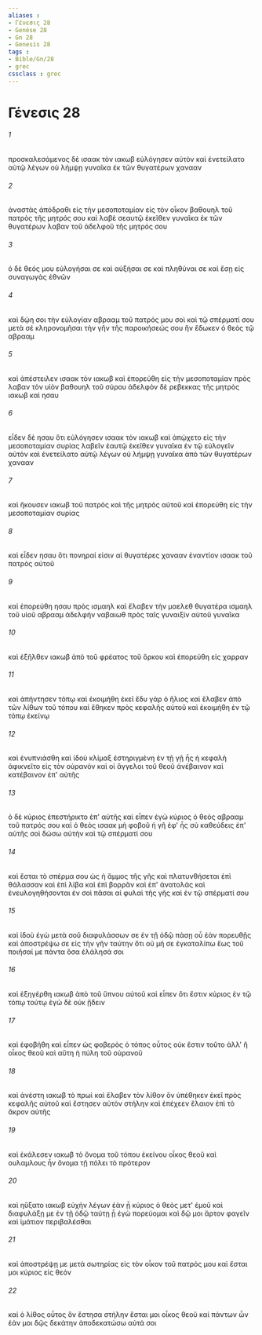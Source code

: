```yaml
---
aliases : 
- Γένεσις 28
- Genèse 28
- Gn 28
- Genesis 28
tags : 
- Bible/Gn/28
- grec
cssclass : grec
---
```


# Γένεσις 28

###### 1
προσκαλεσάμενος δὲ ισαακ τὸν ιακωβ εὐλόγησεν αὐτὸν καὶ ἐνετείλατο αὐτῷ λέγων οὐ λήμψῃ γυναῖκα ἐκ τῶν θυγατέρων χανααν
###### 2
ἀναστὰς ἀπόδραθι εἰς τὴν μεσοποταμίαν εἰς τὸν οἶκον βαθουηλ τοῦ πατρὸς τῆς μητρός σου καὶ λαβὲ σεαυτῷ ἐκεῖθεν γυναῖκα ἐκ τῶν θυγατέρων λαβαν τοῦ ἀδελφοῦ τῆς μητρός σου
###### 3
ὁ δὲ θεός μου εὐλογήσαι σε καὶ αὐξήσαι σε καὶ πληθύναι σε καὶ ἔσῃ εἰς συναγωγὰς ἐθνῶν
###### 4
καὶ δῴη σοι τὴν εὐλογίαν αβρααμ τοῦ πατρός μου σοὶ καὶ τῷ σπέρματί σου μετὰ σέ κληρονομῆσαι τὴν γῆν τῆς παροικήσεώς σου ἣν ἔδωκεν ὁ θεὸς τῷ αβρααμ
###### 5
καὶ ἀπέστειλεν ισαακ τὸν ιακωβ καὶ ἐπορεύθη εἰς τὴν μεσοποταμίαν πρὸς λαβαν τὸν υἱὸν βαθουηλ τοῦ σύρου ἀδελφὸν δὲ ρεβεκκας τῆς μητρὸς ιακωβ καὶ ησαυ
###### 6
εἶδεν δὲ ησαυ ὅτι εὐλόγησεν ισαακ τὸν ιακωβ καὶ ἀπῴχετο εἰς τὴν μεσοποταμίαν συρίας λαβεῖν ἑαυτῷ ἐκεῖθεν γυναῖκα ἐν τῷ εὐλογεῖν αὐτὸν καὶ ἐνετείλατο αὐτῷ λέγων οὐ λήμψῃ γυναῖκα ἀπὸ τῶν θυγατέρων χανααν
###### 7
καὶ ἤκουσεν ιακωβ τοῦ πατρὸς καὶ τῆς μητρὸς αὐτοῦ καὶ ἐπορεύθη εἰς τὴν μεσοποταμίαν συρίας
###### 8
καὶ εἶδεν ησαυ ὅτι πονηραί εἰσιν αἱ θυγατέρες χανααν ἐναντίον ισαακ τοῦ πατρὸς αὐτοῦ
###### 9
καὶ ἐπορεύθη ησαυ πρὸς ισμαηλ καὶ ἔλαβεν τὴν μαελεθ θυγατέρα ισμαηλ τοῦ υἱοῦ αβρααμ ἀδελφὴν ναβαιωθ πρὸς ταῖς γυναιξὶν αὐτοῦ γυναῖκα
###### 10
καὶ ἐξῆλθεν ιακωβ ἀπὸ τοῦ φρέατος τοῦ ὅρκου καὶ ἐπορεύθη εἰς χαρραν
###### 11
καὶ ἀπήντησεν τόπῳ καὶ ἐκοιμήθη ἐκεῖ ἔδυ γὰρ ὁ ἥλιος καὶ ἔλαβεν ἀπὸ τῶν λίθων τοῦ τόπου καὶ ἔθηκεν πρὸς κεφαλῆς αὐτοῦ καὶ ἐκοιμήθη ἐν τῷ τόπῳ ἐκείνῳ
###### 12
καὶ ἐνυπνιάσθη καὶ ἰδοὺ κλίμαξ ἐστηριγμένη ἐν τῇ γῇ ἧς ἡ κεφαλὴ ἀφικνεῖτο εἰς τὸν οὐρανόν καὶ οἱ ἄγγελοι τοῦ θεοῦ ἀνέβαινον καὶ κατέβαινον ἐπ' αὐτῆς
###### 13
ὁ δὲ κύριος ἐπεστήρικτο ἐπ' αὐτῆς καὶ εἶπεν ἐγὼ κύριος ὁ θεὸς αβρααμ τοῦ πατρός σου καὶ ὁ θεὸς ισαακ μὴ φοβοῦ ἡ γῆ ἐφ' ἧς σὺ καθεύδεις ἐπ' αὐτῆς σοὶ δώσω αὐτὴν καὶ τῷ σπέρματί σου
###### 14
καὶ ἔσται τὸ σπέρμα σου ὡς ἡ ἄμμος τῆς γῆς καὶ πλατυνθήσεται ἐπὶ θάλασσαν καὶ ἐπὶ λίβα καὶ ἐπὶ βορρᾶν καὶ ἐπ' ἀνατολάς καὶ ἐνευλογηθήσονται ἐν σοὶ πᾶσαι αἱ φυλαὶ τῆς γῆς καὶ ἐν τῷ σπέρματί σου
###### 15
καὶ ἰδοὺ ἐγὼ μετὰ σοῦ διαφυλάσσων σε ἐν τῇ ὁδῷ πάσῃ οὗ ἐὰν πορευθῇς καὶ ἀποστρέψω σε εἰς τὴν γῆν ταύτην ὅτι οὐ μή σε ἐγκαταλίπω ἕως τοῦ ποιῆσαί με πάντα ὅσα ἐλάλησά σοι
###### 16
καὶ ἐξηγέρθη ιακωβ ἀπὸ τοῦ ὕπνου αὐτοῦ καὶ εἶπεν ὅτι ἔστιν κύριος ἐν τῷ τόπῳ τούτῳ ἐγὼ δὲ οὐκ ᾔδειν
###### 17
καὶ ἐφοβήθη καὶ εἶπεν ὡς φοβερὸς ὁ τόπος οὗτος οὐκ ἔστιν τοῦτο ἀλλ' ἢ οἶκος θεοῦ καὶ αὕτη ἡ πύλη τοῦ οὐρανοῦ
###### 18
καὶ ἀνέστη ιακωβ τὸ πρωὶ καὶ ἔλαβεν τὸν λίθον ὃν ὑπέθηκεν ἐκεῖ πρὸς κεφαλῆς αὐτοῦ καὶ ἔστησεν αὐτὸν στήλην καὶ ἐπέχεεν ἔλαιον ἐπὶ τὸ ἄκρον αὐτῆς
###### 19
καὶ ἐκάλεσεν ιακωβ τὸ ὄνομα τοῦ τόπου ἐκείνου οἶκος θεοῦ καὶ ουλαμλους ἦν ὄνομα τῇ πόλει τὸ πρότερον
###### 20
καὶ ηὔξατο ιακωβ εὐχὴν λέγων ἐὰν ᾖ κύριος ὁ θεὸς μετ' ἐμοῦ καὶ διαφυλάξῃ με ἐν τῇ ὁδῷ ταύτῃ ᾗ ἐγὼ πορεύομαι καὶ δῷ μοι ἄρτον φαγεῖν καὶ ἱμάτιον περιβαλέσθαι
###### 21
καὶ ἀποστρέψῃ με μετὰ σωτηρίας εἰς τὸν οἶκον τοῦ πατρός μου καὶ ἔσται μοι κύριος εἰς θεόν
###### 22
καὶ ὁ λίθος οὗτος ὃν ἔστησα στήλην ἔσται μοι οἶκος θεοῦ καὶ πάντων ὧν ἐάν μοι δῷς δεκάτην ἀποδεκατώσω αὐτά σοι
